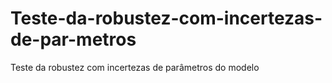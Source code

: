 # Teste-da-robustez-com-incertezas-de-par-metros
Teste da robustez com incertezas de parâmetros do modelo

